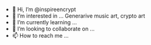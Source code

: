 - 👋 Hi, I’m @inspireencrypt
- 👀 I’m interested in ... Generarive music art, crypto art
- 🌱 I’m currently learning ...
- 💞️ I’m looking to collaborate on ...
- 📫 How to reach me ...

<!---
inspireencrypt/inspireencrypt is a ✨ special ✨ repository because its `README.md` (this file) appears on your GitHub profile.
You can click the Preview link to take a look at your changes.
--->
